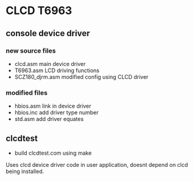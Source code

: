 # CLCD T6963

## console device driver

### new source files
 * clcd.asm     main device driver
 * T6963.asm    LCD driving functions
 * SCZ180_djrm.asm modified config using CLCD driver

### modified files
 * hbios.asm    link in device driver
 * hbios.inc    add driver type number
 * std.asm      add driver equates

## clcdtest

 * build clcdtest.com using make
 
Uses clcd device driver code in user application, doesnt depend on clcd being installed.

